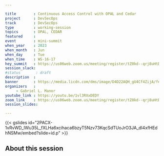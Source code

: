 ```yaml
---

title        : Continuous Access Control with OPAL and Cedar
project      : DevSecOps
track        : DevSecOps
type         : working-session
topics       : OPAL, CEDAR
featured     :
event        : mini-summit
when_year    : 2023
when_month   : Jun
when_day     : Tue
when_time    : WS-16-17
hey_summit   : https://us06web.zoom.us/meeting/register/tZ0kd--qrj8uHtDlXzu_a6du3eycAX8dfY7Q
session_slack:
#status       : draft
description  :
banner       : https://media.licdn.com/dms/image/D4D22AQH_gU4Cf4ZijA/feedshare-shrink_2048_1536/0/1685832040372?e=1689206400&v=beta&t=2gRfqbaIU3kgvW0pghpyku1sNhRhr81ps_Ti4aaFPyk
organizers   :
     - Gabriel L. Manor 
youtube_link : https://youtu.be/1vl3RXxDEDY
zoom_link    : https://us06web.zoom.us/meeting/register/tZ0kd--qrj8uHtDlXzu_a6du3eycAX8dfY7Q
session_slides:

---
```


{{< gslides id="2PACX-1vRvWD_IWu35L_fXLHa6xcihaca6bzyT5Nzv73KqcSdTUoJrO3JA_dI4xfHEdhNSMw/embed?slide=id.p" >}}

## About this session
